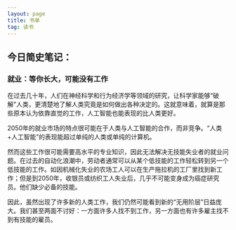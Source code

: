 ```yaml
---
layout: page
title: 书单
tag: 读书
---
```

## 今日简史笔记：

### 就业：等你长大，可能没有工作

在过去几十年，人们在神经科学和行为经济学等领域的研究，让科学家能够“破解”人类，更清楚地了解人类究竟是如何做出各种决定的。这就意味着，就算是那些原本认为依靠直觉的工作，人工智能也能表现的比人类更好。

2050年的就业市场的特点很可能在于人类与人工智能的合作，而非竞争。“人类+人工智能”的表现能超过单纯的人类或单纯的计算机。  

然而这些工作很可能需要高水平的专业知识，因此无法解决无技能失业者的就业问题。在过去的自动化浪潮中，劳动者通常可以从某个低技能的工作轻松转到另一个低技能的工作。如因机械化失业的农场工人可以在生产拖拉机的工厂里找到新工作；但是到2050年，收银员或纺织工人失业后，几乎不可能变身成为癌症研究员。他们缺少必备的技能。

因此，虽然出现了许多新的人类工作，我们仍然可能看到新的“无用阶层”日益庞大。我们甚至两面不讨好：一方面许多人找不到工作，另一方面也有许多雇主找不到有技能的雇员。

